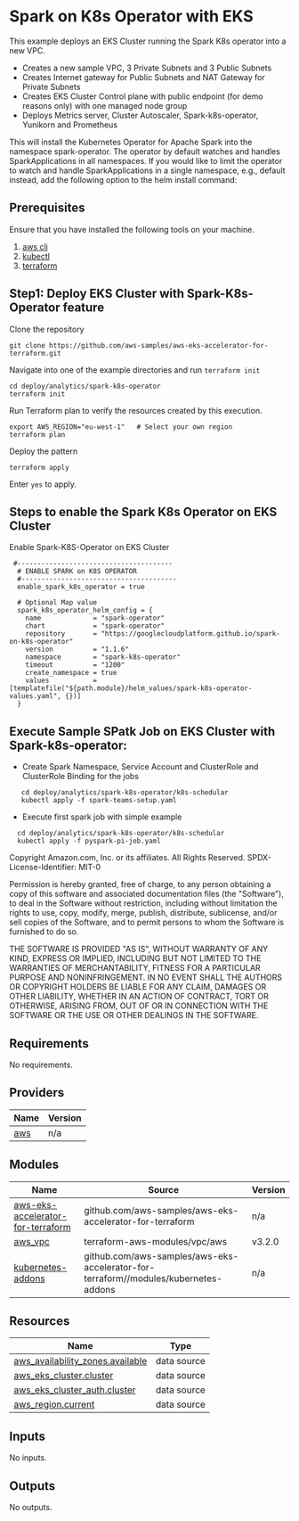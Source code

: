 # Spark on K8s Operator with EKS

This example deploys an EKS Cluster running the Spark K8s operator into a new VPC.
 - Creates a new sample VPC, 3 Private Subnets and 3 Public Subnets
 - Creates Internet gateway for Public Subnets and NAT Gateway for Private Subnets
 - Creates EKS Cluster Control plane with public endpoint (for demo reasons only) with one managed node group
 - Deploys Metrics server, Cluster Autoscaler, Spark-k8s-operator, Yunikorn and Prometheus

 This will install the Kubernetes Operator for Apache Spark into the namespace spark-operator.
 The operator by default watches and handles SparkApplications in all namespaces.
 If you would like to limit the operator to watch and handle SparkApplications in a single namespace, e.g., default instead, add the following option to the helm install command:

## Prerequisites

Ensure that you have installed the following tools on your machine.

1. [aws cli](https://docs.aws.amazon.com/cli/latest/userguide/install-cliv2.html)
3. [kubectl](https://Kubernetes.io/docs/tasks/tools/)
4. [terraform](https://learn.hashicorp.com/tutorials/terraform/install-cli)

## Step1: Deploy EKS Cluster with Spark-K8s-Operator feature

Clone the repository

```
git clone https://github.com/aws-samples/aws-eks-accelerator-for-terraform.git
```

Navigate into one of the example directories and run `terraform init`

```
cd deploy/analytics/spark-k8s-operator
terraform init
```

Run Terraform plan to verify the resources created by this execution.

```
export AWS_REGION="eu-west-1"   # Select your own region
terraform plan

```

Deploy the pattern

```
terraform apply
```

Enter `yes` to apply.

## Steps to enable the Spark K8s Operator on EKS Cluster

Enable Spark-K8S-Operator on EKS Cluster

```hcl
 #---------------------------------------
  # ENABLE SPARK on K8S OPERATOR
  #---------------------------------------
  enable_spark_k8s_operator = true

  # Optional Map value
  spark_k8s_operator_helm_config = {
    name             = "spark-operator"
    chart            = "spark-operator"
    repository       = "https://googlecloudplatform.github.io/spark-on-k8s-operator"
    version          = "1.1.6"
    namespace        = "spark-k8s-operator"
    timeout          = "1200"
    create_namespace = true
    values           = [templatefile("${path.module}/helm_values/spark-k8s-operator-values.yaml", {})]
  }
```

## Execute Sample SPatk Job on EKS Cluster with Spark-k8s-operator:
 - Create Spark Namespace, Service Account and ClusterRole and ClusterRole Binding for the jobs

```shell script
   cd deploy/analytics/spark-k8s-operator/k8s-schedular
   kubectl apply -f spark-teams-setup.yaml
```

- Execute first spark job with simple example

```shell script
  cd deploy/analytics/spark-k8s-operator/k8s-schedular
  kubectl apply -f pyspark-pi-job.yaml
```



<!--- BEGIN_TF_DOCS --->
Copyright Amazon.com, Inc. or its affiliates. All Rights Reserved.
SPDX-License-Identifier: MIT-0

Permission is hereby granted, free of charge, to any person obtaining a copy of this
software and associated documentation files (the "Software"), to deal in the Software
without restriction, including without limitation the rights to use, copy, modify,
merge, publish, distribute, sublicense, and/or sell copies of the Software, and to
permit persons to whom the Software is furnished to do so.

THE SOFTWARE IS PROVIDED "AS IS", WITHOUT WARRANTY OF ANY KIND, EXPRESS OR IMPLIED,
INCLUDING BUT NOT LIMITED TO THE WARRANTIES OF MERCHANTABILITY, FITNESS FOR A
PARTICULAR PURPOSE AND NONINFRINGEMENT. IN NO EVENT SHALL THE AUTHORS OR COPYRIGHT
HOLDERS BE LIABLE FOR ANY CLAIM, DAMAGES OR OTHER LIABILITY, WHETHER IN AN ACTION
OF CONTRACT, TORT OR OTHERWISE, ARISING FROM, OUT OF OR IN CONNECTION WITH THE
SOFTWARE OR THE USE OR OTHER DEALINGS IN THE SOFTWARE.

## Requirements

No requirements.

## Providers

| Name | Version |
|------|---------|
| <a name="provider_aws"></a> [aws](#provider\_aws) | n/a |

## Modules

| Name | Source | Version |
|------|--------|---------|
| <a name="module_aws-eks-accelerator-for-terraform"></a> [aws-eks-accelerator-for-terraform](#module\_aws-eks-accelerator-for-terraform) | github.com/aws-samples/aws-eks-accelerator-for-terraform | n/a |
| <a name="module_aws_vpc"></a> [aws\_vpc](#module\_aws\_vpc) | terraform-aws-modules/vpc/aws | v3.2.0 |
| <a name="module_kubernetes-addons"></a> [kubernetes-addons](#module\_kubernetes-addons) | github.com/aws-samples/aws-eks-accelerator-for-terraform//modules/kubernetes-addons | n/a |

## Resources

| Name | Type |
|------|------|
| [aws_availability_zones.available](https://registry.terraform.io/providers/hashicorp/aws/latest/docs/data-sources/availability_zones) | data source |
| [aws_eks_cluster.cluster](https://registry.terraform.io/providers/hashicorp/aws/latest/docs/data-sources/eks_cluster) | data source |
| [aws_eks_cluster_auth.cluster](https://registry.terraform.io/providers/hashicorp/aws/latest/docs/data-sources/eks_cluster_auth) | data source |
| [aws_region.current](https://registry.terraform.io/providers/hashicorp/aws/latest/docs/data-sources/region) | data source |

## Inputs

No inputs.

## Outputs

No outputs.

<!--- END_TF_DOCS --->
